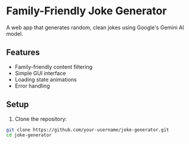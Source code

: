 # Family-Friendly Joke Generator

A web app that generates random, clean jokes using Google's Gemini AI model.

## Features
- Family-friendly content filtering
- Simple GUI interface
- Loading state animations
- Error handling

## Setup
1. Clone the repository:
```bash
git clone https://github.com/your-username/joke-generator.git
cd joke-generator
